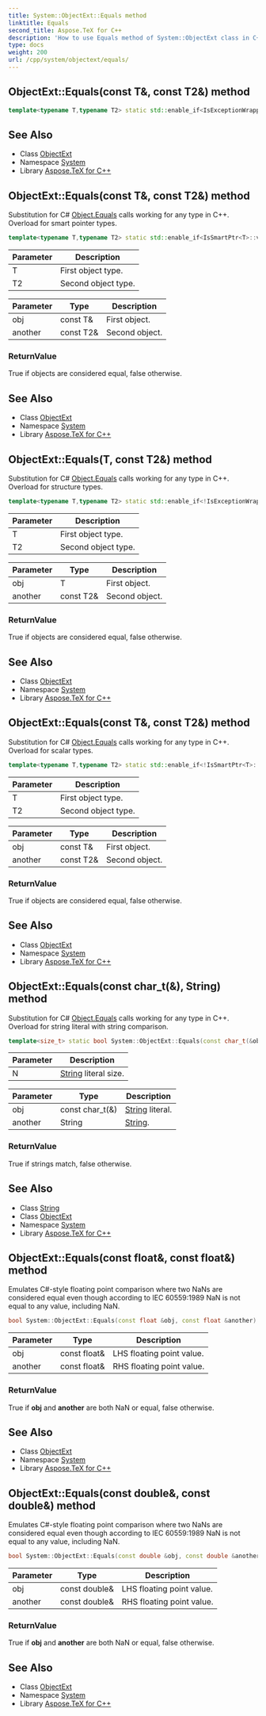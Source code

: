 ```yaml
---
title: System::ObjectExt::Equals method
linktitle: Equals
second_title: Aspose.TeX for C++
description: 'How to use Equals method of System::ObjectExt class in C++.'
type: docs
weight: 200
url: /cpp/system/objectext/equals/
---
```

## ObjectExt::Equals(const T\&, const T2\&) method




```cpp
template<typename T,typename T2> static std::enable_if<IsExceptionWrapper<T>::value, bool>::type System::ObjectExt::Equals(const T &obj, const T2 &another)
```

## See Also

* Class [ObjectExt](../)
* Namespace [System](../../)
* Library [Aspose.TeX for C++](../../../)
## ObjectExt::Equals(const T\&, const T2\&) method


Substitution for C# [Object.Equals](../../object/equals/) calls working for any type in C++. Overload for smart pointer types.

```cpp
template<typename T,typename T2> static std::enable_if<IsSmartPtr<T>::value, bool>::type System::ObjectExt::Equals(const T &obj, const T2 &another)
```


| Parameter | Description |
| --- | --- |
| T | First object type. |
| T2 | Second object type. |

| Parameter | Type | Description |
| --- | --- | --- |
| obj | const T\& | First object. |
| another | const T2\& | Second object. |

### ReturnValue

True if objects are considered equal, false otherwise.

## See Also

* Class [ObjectExt](../)
* Namespace [System](../../)
* Library [Aspose.TeX for C++](../../../)
## ObjectExt::Equals(T, const T2\&) method


Substitution for C# [Object.Equals](../../object/equals/) calls working for any type in C++. Overload for structure types.

```cpp
template<typename T,typename T2> static std::enable_if<!IsExceptionWrapper<T>::value &&!IsSmartPtr<T>::value &&!std::is_scalar<T>::value, bool>::type System::ObjectExt::Equals(T obj, const T2 &another)
```


| Parameter | Description |
| --- | --- |
| T | First object type. |
| T2 | Second object type. |

| Parameter | Type | Description |
| --- | --- | --- |
| obj | T | First object. |
| another | const T2\& | Second object. |

### ReturnValue

True if objects are considered equal, false otherwise.

## See Also

* Class [ObjectExt](../)
* Namespace [System](../../)
* Library [Aspose.TeX for C++](../../../)
## ObjectExt::Equals(const T\&, const T2\&) method


Substitution for C# [Object.Equals](../../object/equals/) calls working for any type in C++. Overload for scalar types.

```cpp
template<typename T,typename T2> static std::enable_if<!IsSmartPtr<T>::value &&std::is_scalar<T>::value, bool>::type System::ObjectExt::Equals(const T &obj, const T2 &another)
```


| Parameter | Description |
| --- | --- |
| T | First object type. |
| T2 | Second object type. |

| Parameter | Type | Description |
| --- | --- | --- |
| obj | const T\& | First object. |
| another | const T2\& | Second object. |

### ReturnValue

True if objects are considered equal, false otherwise.

## See Also

* Class [ObjectExt](../)
* Namespace [System](../../)
* Library [Aspose.TeX for C++](../../../)
## ObjectExt::Equals(const char_t(&), String) method


Substitution for C# [Object.Equals](../../object/equals/) calls working for any type in C++. Overload for string literal with string comparison.

```cpp
template<size_t> static bool System::ObjectExt::Equals(const char_t(&obj)[N], String another)
```


| Parameter | Description |
| --- | --- |
| N | [String](../../string/) literal size. |

| Parameter | Type | Description |
| --- | --- | --- |
| obj | const char_t(&) | [String](../../string/) literal. |
| another | String | [String](../../string/). |

### ReturnValue

True if strings match, false otherwise.

## See Also

* Class [String](../../string/)
* Class [ObjectExt](../)
* Namespace [System](../../)
* Library [Aspose.TeX for C++](../../../)
## ObjectExt::Equals(const float\&, const float\&) method


Emulates C#-style floating point comparison where two NaNs are considered equal even though according to IEC 60559:1989 NaN is not equal to any value, including NaN.

```cpp
bool System::ObjectExt::Equals(const float &obj, const float &another)
```


| Parameter | Type | Description |
| --- | --- | --- |
| obj | const float\& | LHS floating point value. |
| another | const float\& | RHS floating point value. |

### ReturnValue

True if **obj** and **another** are both NaN or equal, false otherwise.

## See Also

* Class [ObjectExt](../)
* Namespace [System](../../)
* Library [Aspose.TeX for C++](../../../)
## ObjectExt::Equals(const double\&, const double\&) method


Emulates C#-style floating point comparison where two NaNs are considered equal even though according to IEC 60559:1989 NaN is not equal to any value, including NaN.

```cpp
bool System::ObjectExt::Equals(const double &obj, const double &another)
```


| Parameter | Type | Description |
| --- | --- | --- |
| obj | const double\& | LHS floating point value. |
| another | const double\& | RHS floating point value. |

### ReturnValue

True if **obj** and **another** are both NaN or equal, false otherwise.

## See Also

* Class [ObjectExt](../)
* Namespace [System](../../)
* Library [Aspose.TeX for C++](../../../)
